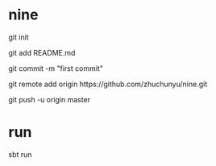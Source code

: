 # nine
<p>git init</p>
<p>git add README.md</p>
<p>git commit -m "first commit"</p>
<p>git remote add origin https://github.com/zhuchunyu/nine.git</p>
<p>git push -u origin master</p>


# run
<p>sbt run</p>